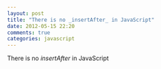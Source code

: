 ```yaml
---
layout: post
title: "There is no _insertAfter_ in JavaScript"
date: 2012-05-15 22:20
comments: true
categories: javascript
---
```


There is no _insertAfter_ in JavaScript

